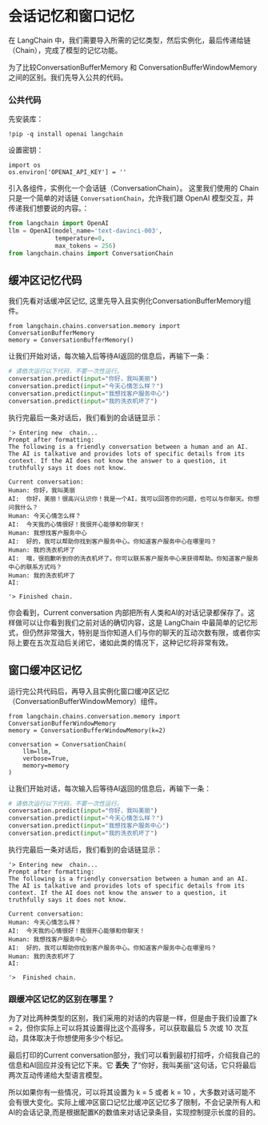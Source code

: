 # 会话记忆和窗口记忆

在 LangChain 中，我们需要导入所需的记忆类型，然后实例化，最后传递给链（Chain），完成了模型的记忆功能。

为了比较ConversationBufferMemory 和 ConversationBufferWindowMemory 之间的区别。我们先导入公共的代码。

### 公共代码

先安装库：
```
!pip -q install openai langchain
```
设置密钥：
```
import os
os.environ['OPENAI_API_KEY'] = ''
```
引入各组件，实例化一个会话链（ConversationChain）。 这里我们使用的 Chain 只是一个简单的对话链 `ConversationChain`，允许我们跟 OpenAI 模型交互，并传递我们想要说的内容。：

```python
from langchain import OpenAI
llm = OpenAI(model_name='text-davinci-003', 
             temperature=0, 
             max_tokens = 256)
from langchain.chains import ConversationChain           
```
## 缓冲区记忆代码

我们先看对话缓冲区记忆, 这里先导入且实例化ConversationBufferMemory组件。
```
from langchain.chains.conversation.memory import ConversationBufferMemory
memory = ConversationBufferMemory()  
```

让我们开始对话，每次输入后等待AI返回的信息后，再输下一条：

```python
# 请依次运行以下代码，不要一次性运行。
conversation.predict(input="你好，我叫美丽")
conversation.predict(input="今天心情怎么样？")
conversation.predict(input="我想找客户服务中心")
conversation.predict(input="我的洗衣机坏了")
```

执行完最后一条对话后，我们看到的会话链显示：

``` 
'> Entering new  chain...
Prompt after formatting:
The following is a friendly conversation between a human and an AI. The AI is talkative and provides lots of specific details from its context. If the AI does not know the answer to a question, it truthfully says it does not know.

Current conversation:
Human: 你好，我叫美丽
AI:  你好，美丽！很高兴认识你！我是一个AI，我可以回答你的问题，也可以与你聊天。你想问我什么？
Human: 今天心情怎么样？
AI:  今天我的心情很好！我很开心能够和你聊天！
Human: 我想找客户服务中心
AI:  好的，我可以帮助你找到客户服务中心。你知道客户服务中心在哪里吗？
Human: 我的洗衣机坏了
AI:  哦，很抱歉听到你的洗衣机坏了。你可以联系客户服务中心来获得帮助。你知道客户服务中心的联系方式吗？
Human: 我的洗衣机坏了
AI:

'> Finished chain.
```

你会看到，Current conversation 内部把所有人类和AI的对话记录都保存了。这样做可以让你看到我们之前对话的确切内容，这是 LangChain 中最简单的记忆形式，但仍然非常强大，特别是当你知道人们与你的聊天的互动次数有限，或者你实际上要在五次互动后关闭它，诸如此类的情况下，这种记忆将非常有效。

## 窗口缓冲区记忆

运行完公共代码后，再导入且实例化窗口缓冲区记忆（ConversationBufferWindowMemory）组件。

```
from langchain.chains.conversation.memory import ConversationBufferWindowMemory
memory = ConversationBufferWindowMemory(k=2)

conversation = ConversationChain(
    llm=llm, 
    verbose=True, 
    memory=memory
)
```

让我们开始对话，每次输入后等待AI返回的信息后，再输下一条：

```python
# 请依次运行以下代码，不要一次性运行。
conversation.predict(input="你好，我叫美丽")
conversation.predict(input="今天心情怎么样？")
conversation.predict(input="我想找客户服务中心")
conversation.predict(input="我的洗衣机坏了")
```

执行完最后一条对话后，我们看到的会话链显示：

``` 
'> Entering new  chain...
Prompt after formatting:
The following is a friendly conversation between a human and an AI. The AI is talkative and provides lots of specific details from its context. If the AI does not know the answer to a question, it truthfully says it does not know.

Current conversation:
Human: 今天心情怎么样？
AI:  今天我的心情很好！我很开心能够和你聊天！
Human: 我想找客户服务中心
AI:  好的，我可以帮助你找到客户服务中心。你知道客户服务中心在哪里吗？
Human: 我的洗衣机坏了
AI:

'>  Finished chain.
```

### 跟缓冲区记忆的区别在哪里？

为了对比两种类型的区别，我们采用的对话的内容是一样，但是由于我们设置了k = 2，但你实际上可以将其设置得比这个高得多，可以获取最后 5 次或 10 次互动，具体取决于你想使用多少个标记。

最后打印的Current conversation部分，我们可以看到最初打招呼，介绍我自己的信息和AI回应并没有记忆下来。它 **丢失** 了“你好，我叫美丽”这句话，它只将最后两次互动传递给大型语言模型。

所以如果你有一些情况，可以将其设置为 k = 5 或者 k = 10 ，大多数对话可能不会有很大变化。实际上缓冲区窗口记忆比缓冲区记忆多了限制，不会记录所有人和AI的会话记录,而是根据配置K的数值来对话记录条目，实现控制提示长度的目的。 